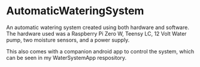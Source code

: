 # AutomaticWateringSystem

An automatic watering system created using both hardware and software. The hardware used was a Raspberry Pi Zero W, Teensy LC, 12 Volt Water pump, two moisture sensors, and a power supply. 

This also comes with a companion android app to control the system, which can be seen in my WaterSystemApp respository.
